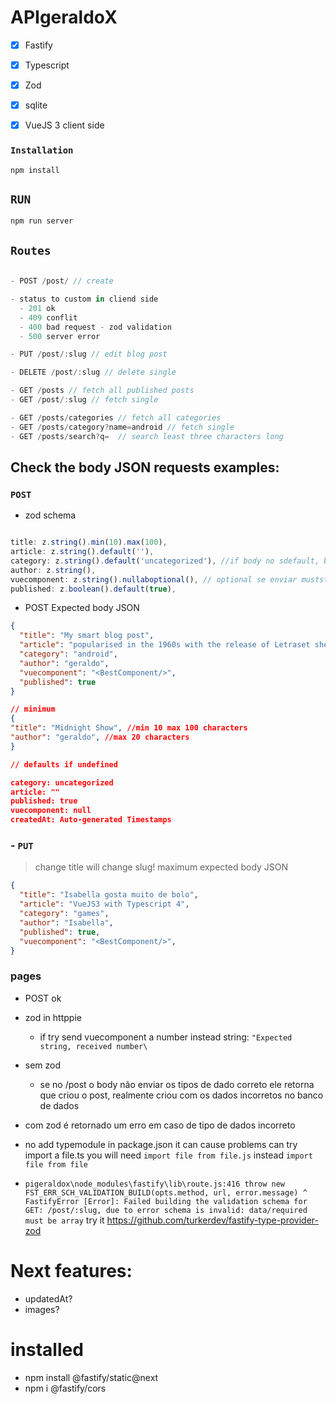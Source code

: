 # APIgeraldoX

- [x] Fastify
- [x] Typescript
- [x] Zod
- [x] sqlite
- [x] VueJS 3 client side


### `Installation`

`npm install`

## `RUN`

`npm run server`

## `Routes`


```js

- POST /post/ // create

- status to custom in cliend side
  - 201 ok
  - 409 conflit
  - 400 bad request - zod validation
  - 500 server error

- PUT /post/:slug // edit blog post

- DELETE /post/:slug // delete single

- GET /posts // fetch all published posts
- GET /post/:slug // fetch single

- GET /posts/categories // fetch all categories
- GET /posts/category?name=android // fetch single
- GET /posts/search?q=  // search least three characters long

```


## Check the body JSON requests examples:

### `POST`

-  zod schema

```js

title: z.string().min(10).max(100),
article: z.string().default(''),
category: z.string().default('uncategorized'), //if body no sdefault, but if send must be string
author: z.string(),
vuecomponent: z.string().nullaboptional(), // optional se enviar muststring or null, default is null
published: z.boolean().default(true),

```
- POST Expected body JSON

```json
{
  "title": "My smart blog post",
  "article": "popularised in the 1960s with the release of Letraset sheets containing Lorem Ipsum passages, and more recently with desktop publishing software like Aldus PageMaker including versions of Lorem Ipsum",
  "category": "android",
  "author": "geraldo",
  "vuecomponent": "<BestComponent/>",
  "published": true
}

// minimum
{
"title": "Midnight Show", //min 10 max 100 characters
"author": "geraldo", //max 20 characters
}

// defaults if undefined

category: uncategorized
article: ""
published: true
vuecomponent: null
createdAt: Auto-generated Timestamps

```

### - `PUT` 

> change title will change slug!
> maximum expected body JSON

```json
{
  "title": "Isabella gosta muito de bolo",
  "article": "VueJS3 with Typescript 4",
  "category": "games",
  "author": "Isabella",
  "published": true,
  "vuecomponent": "<BestComponent/>",
}
```


### pages

- POST ok


- zod in httppie

  - if try send vuecomponent a number instead string: `"Expected string, received number\`

- sem zod

  - se no /post o body não enviar os tipos de dado correto ele retorna que criou o post, realmente criou com os dados incorretos no banco de dados

- com zod é retornado um erro em caso de tipo de dados incorreto



- no add typemodule in package.json it can cause problems can try import a file.ts you will need `import file from file.js` instead `import file from file`

- `pigeraldox\node_modules\fastify\lib\route.js:416
              throw new FST_ERR_SCH_VALIDATION_BUILD(opts.method, url, error.message)
                    ^
FastifyError [Error]: Failed building the validation schema for GET: /post/:slug, due to error schema is invalid: data/required must be array` try it https://github.com/turkerdev/fastify-type-provider-zod


# Next features:

- updatedAt?
- images?


# installed

- npm install @fastify/static@next
- npm i @fastify/cors